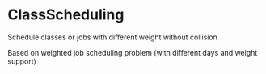 # ClassScheduling
Schedule classes or jobs with different weight without collision

Based on weighted job scheduling problem (with different days and weight support)
